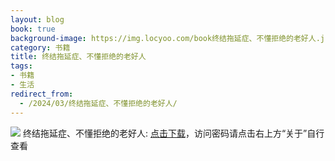 ```yaml
---
layout: blog
book: true
background-image: https://img.locyoo.com/book终结拖延症、不懂拒绝的老好人.jpg
category: 书籍
title: 终结拖延症、不懂拒绝的老好人
tags:
- 书籍
- 生活
redirect_from:
  - /2024/03/终结拖延症、不懂拒绝的老好人/
---
```

![](https://img.locyoo.com/book终结拖延症、不懂拒绝的老好人.jpg)
终结拖延症、不懂拒绝的老好人: <a name = "ref1" href="https://url18.ctfile.com/f/50983618-1323135394-5cace8?p=3619">点击下载</a>，访问密码请点击右上方“关于”自行查看
